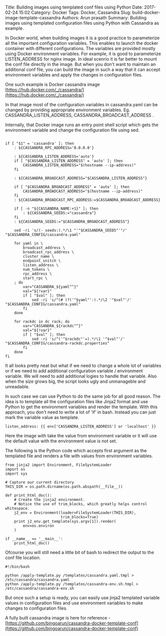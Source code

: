 Title: Building images using templated conf files using Python
Date: 2017-02-24 15:02
Category: Docker
Tags: Docker, Cassandra
Slug: build-docker-image-template-cassandra
Authors: Arun prasath
Summary: Building images using templated configuration files using Python with Cassandra as example.


In Docker world, when building images it is a good practice to parameterize all the important configuration variables. This enables to launch the docker container with different configurations. The variables are provided mostly using Docker environment variables. For example, it is good to parameterize LISTEN_ADDRESS for nginx image. In ideal scenrio it is far better to mount the conf file directly in the image. But when you don't want to maintain an additional conf file, you can build the image in such a way that it can accept environment variables and apply the changes in configuration files.

One such example is Docker cassandra image [https://hub.docker.com/_/cassandra/](https://hub.docker.com/_/cassandra/)

In that image most of the configuration variables in cassandra.yaml can be changed by providing appropriate environment variables. Eg. CASSANDRA_LISTEN_ADDRESS, CASSANDRA_BROADCAST_ADDRESS .

Internally, that Docker image runs an entry point shell script which gets the environment variable and change the configuration file using sed.

```

if [ "$1" = 'cassandra' ]; then
	: ${CASSANDRA_RPC_ADDRESS='0.0.0.0'}

	: ${CASSANDRA_LISTEN_ADDRESS='auto'}
	if [ "$CASSANDRA_LISTEN_ADDRESS" = 'auto' ]; then
		CASSANDRA_LISTEN_ADDRESS="$(hostname --ip-address)"
	fi

	: ${CASSANDRA_BROADCAST_ADDRESS="$CASSANDRA_LISTEN_ADDRESS"}

	if [ "$CASSANDRA_BROADCAST_ADDRESS" = 'auto' ]; then
		CASSANDRA_BROADCAST_ADDRESS="$(hostname --ip-address)"
	fi
	: ${CASSANDRA_BROADCAST_RPC_ADDRESS:=$CASSANDRA_BROADCAST_ADDRESS}

	if [ -n "${CASSANDRA_NAME:+1}" ]; then
		: ${CASSANDRA_SEEDS:="cassandra"}
	fi
	: ${CASSANDRA_SEEDS:="$CASSANDRA_BROADCAST_ADDRESS"}

	sed -ri 's/(- seeds:).*/\1 "'"$CASSANDRA_SEEDS"'"/' "$CASSANDRA_CONFIG/cassandra.yaml"

	for yaml in \
		broadcast_address \
		broadcast_rpc_address \
		cluster_name \
		endpoint_snitch \
		listen_address \
		num_tokens \
		rpc_address \
		start_rpc \
	; do
		var="CASSANDRA_${yaml^^}"
		val="${!var}"
		if [ "$val" ]; then
			sed -ri 's/^(# )?('"$yaml"':).*/\2 '"$val"'/' "$CASSANDRA_CONFIG/cassandra.yaml"
		fi
	done

	for rackdc in dc rack; do
		var="CASSANDRA_${rackdc^^}"
		val="${!var}"
		if [ "$val" ]; then
			sed -ri 's/^('"$rackdc"'=).*/\1 '"$val"'/' "$CASSANDRA_CONFIG/cassandra-rackdc.properties"
		fi
	done
fi
```

It all looks pretty neat but what if we need to change a whole lot of variables or if we need to add additional configuration variable / environment variable. We will need to add additional logies to handle that variable. Also when the size grows big, the script looks ugly and unmanageble and unreadable.

In such case we can use Python to do the same job for all good reason. The idea is to template all the configuration files like Jinja2 format and use Python to get the environment variables and render the template. With this approach, you don't need to write a lot of 'if' in bash. Instead you can just mark the variable value as template.

```
listen_address: {{ env['CASSANDRA_LISTEN_ADDRESS'] or 'localhost' }}
```

Here the image with take the value from environment variable or it will use the default value with the environment value is not set.

The following is the Python code which accepts first argument as the templated file and renders a file with values from environment variables.

```
from jinja2 import Environment, FileSystemLoader
import os
import sys

# Capture our current directory
THIS_DIR = os.path.dirname(os.path.abspath(__file__))

def print_html_doc():
    # Create the jinja2 environment.
    # Notice the use of trim_blocks, which greatly helps control whitespace.
    j2_env = Environment(loader=FileSystemLoader(THIS_DIR),
                         trim_blocks=True)
    print j2_env.get_template(sys.argv[1]).render(
        env=os.environ
    )

if __name__ == '__main__':
    print_html_doc()
```

Ofcourse you will still need a little bit of bash to redirect the output to the conf file location.

```
#!/bin/bash

python /apply-template.py /templates/cassandra.yaml.tmpl > /etc/cassandra/cassandra.yaml
python /apply-template.py /templates/cassandra-env.sh.tmpl > /etc/cassandra/cassandra-env.sh
```

But once such a setup is ready, you can easily use jinja2 templated variable values in configuration files and use environment variables to make changes to configuration files.

A fully built cassandra image is here for reference - [https://github.com/bingoarun/cassandra-docker-template-conf](https://github.com/bingoarun/cassandra-docker-template-conf)
